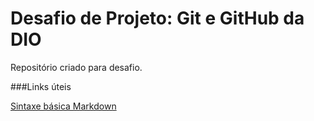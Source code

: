 # Desafio de Projeto: Git e GitHub da DIO
Repositório criado para desafio.

###Links úteis

[Sintaxe básica Markdown](https://www.markdownguide.org/getting-started/)

